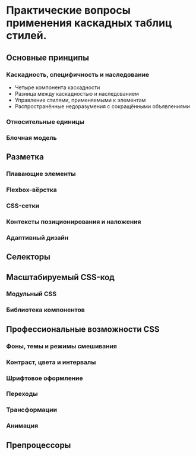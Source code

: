 # Практические вопросы применения каскадных таблиц стилей.

## Основные принципы
### Каскадность, специфичность и наследование
- Четыре компонента каскадности
- Разница между каскадностью и наследованием
- Управление стилями, применяемыми к элементам
- Распространённые недоразумения с сокращёнными объявлениями

### Относительные единицы
### Блочная модель
## Разметка
### Плавающие элементы
### Flexbox-вёрстка
### CSS-сетки
### Контексты позиционирования и наложения
### Адаптивный дизайн
## Селекторы
## Масштабируемый CSS-код
### Модульный CSS
### Библиотека компонентов
## Профессиональные возможности CSS
### Фоны, темы и режимы смешивания
### Контраст, цвета и интервалы
### Шрифтовое оформление
### Переходы
### Трансформации
### Анимация
## Препроцессоры